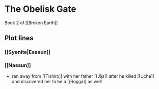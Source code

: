 # The Obelisk Gate

Book 2 of [[Broken Earth]]

## Plot lines

### [[Syenite|Eassun]]

### [[Nassun]]

- ran away from [[Tishiro]] with her father [[Jija]] after he killed [[Uche]] and discovered her to be a [[Rogga]] as well